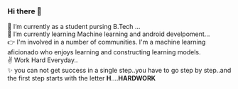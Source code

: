 ### Hi there 👋
🔭 I’m currently as a student pursing B.Tech ...<br>
🌱 I’m currently learning Machine learning and android develpoment...<br>
👉 I'm involved in a number of communities. I'm a machine learning aficionado who enjoys learning and constructing learning models.<br>
✌  Work Hard Everyday..<br>
✨ you can not get success in a single step..you have to go step by step..and the first step starts with the letter **H**....**HARDWORK**<br>

<!--
**vidhi-sareen/vidhi-sareen** is a ✨ _special_ ✨ repository because its `README.md` (this file) appears on your GitHub profile.

Here are some ideas to get you started:

- 🔭 I’m currently working on ...
- 🌱 I’m currently learning ...
- 👯 I’m looking to collaborate on ...
- 🤔 I’m looking for help with ...
- 💬 Ask me about ...
- 📫 How to reach me: ...
- 😄 Pronouns: ...
- ⚡ Fun fact: ...
-->
